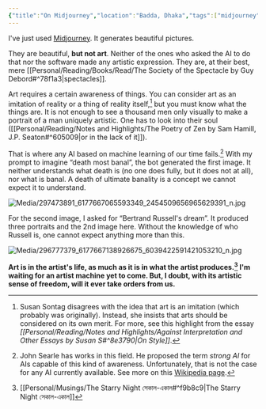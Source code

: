 ```yaml
---
{"title":"On Midjourney","location":"Badda, Dhaka","tags":["midjourney","AI","art"],"created":"2022-08-03T11:00:01+06:00","updated":"2023-01-29T19:51:11+06:00","maturity":2,"dg-publish":true,"permalink":"/personal/musings/on-midjourney/","dgPassFrontmatter":true,"noteIcon":"1"}
---
```


I've just used [Midjourney](https://midjourney.com). It generates beautiful pictures.

They are beautiful, **but not art**. Neither of the ones who asked the AI to do that nor the software made any artistic expression. They are, at their best, mere [[Personal/Reading/Books/Read/The Society of the Spectacle by Guy Debord#^78f1a3\|spectacles]].

Art requires a certain awareness of things. You can consider art as an imitation of reality or a thing of reality itself,[^1] but you must know what the things are. It is not enough to see a thousand men only visually to make a portrait of a man uniquely artistic. One has to look into their soul ([[Personal/Reading/Notes and Highlights/The Poetry of Zen by Sam Hamill, J.P. Seaton#^605009\|or in the lack of it]]).

That is where any AI based on machine learning of our time fails.[^2] With my prompt to imagine “death most banal”, the bot generated the first image. It neither understands what death is (no one does fully, but it does not at all), nor what is banal. A death of ultimate banality is a concept we cannot expect it to understand.

![Media/297473891_6177667065593349_2454509656965629391_n.jpg](/img/user/Media/297473891_6177667065593349_2454509656965629391_n.jpg) 

For the second image, I asked for “Bertrand Russell's dream”. It produced three portraits and the 2nd image here. Without the knowledge of who Russell is, one cannot expect anything more than this.

![Media/296777379_6177667138926675_6039422591421053210_n.jpg](/img/user/Media/296777379_6177667138926675_6039422591421053210_n.jpg)

**Art is in the artist's life, as much as it is in what the artist produces.[^3] I'm waiting for an artist machine yet to come. But, I doubt, with its artistic sense of freedom, will it ever take orders from us.**

[^1]: Susan Sontag disagrees with the idea that art is an imitation (which probably was originally). Instead, she insists that arts should be considered on its own merit. For more, see this highlight from the essay *[[Personal/Reading/Notes and Highlights/Against Interpretation and Other Essays by Susan S#^8e3790\|On Style]]*.
[^2]: John Searle has works in this field. He proposed the term *strong AI* for AIs capable of this kind of awareness. Unfortunately, that is not the case for any AI currently available. See more on this [Wikipedia page](https://en.wikipedia.org/wiki/Chinese_room).
[^3]: [[Personal/Musings/The Starry Night সেকাল-একাল#^f9b8c9\|The Starry Night সেকাল-একাল]]